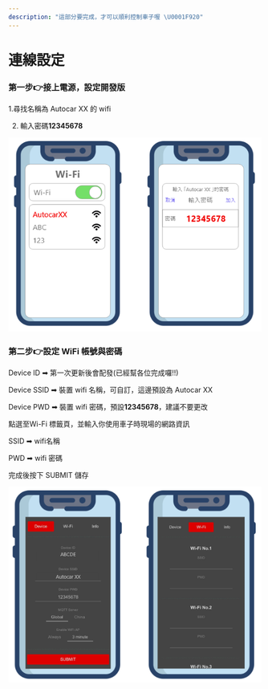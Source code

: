 ```yaml
---
description: "這部分要完成，才可以順利控制車子喔 \U0001F920"
---
```


# 連線設定

### 第一步👉接上電源，設定開發版

1.尋找名稱為 Autocar XX 的 wifi 

2. 輸入密碼**12345678**

![](.gitbook/assets/image.png)

### 第二步👉設定 WiFi 帳號與密碼

Device ID ➡ 第一次更新後會配發\(已經幫各位完成囉!!\)

Device SSID ➡ 裝置 wifi 名稱，可自訂，這邊預設為 Autocar XX

Device PWD ➡ 裝置 wifi 密碼，預設**12345678**，建議不要更改

點選至Wi-Fi 標籤頁，並輸入你使用車子時現場的網路資訊

SSID ➡ wifi名稱

PWD ➡ wifi 密碼

完成後按下 SUBMIT 儲存

![](.gitbook/assets/image%20%281%29.png)


